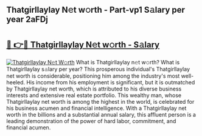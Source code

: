 ## Thatgirllaylay N𝚎t w𝚘rth - Part-vp1 S𝚊lary per year 2aFDj

# <h2><a href="http://gc1wwz.nevu.top/?p=Thatgirllaylay">🔗 👉🔴 Thatgirllaylay N𝚎t w𝚘rth - S𝚊lary</a></h2>

[![Thatgirllaylay N𝚎t W𝚘rth](https://i.imgur.com/Oavwk0R.jpeg)](http://gc1wwz.nevu.top/?p=Thatgirllaylay)
What is Thatgirllaylay n𝚎t w𝚘rth? What is Thatgirllaylay s𝚊lary per year?
This prosperous individual's Thatgirllaylay net worth is considerable, positioning him among the industry's most well-heeled. His income from his employment is significant, but it is outmatched by Thatgirllaylay net worth, which is attributed to his diverse business interests and extensive real estate portfolio. This wealthy man, whose Thatgirllaylay net worth is among the highest in the world, is celebrated for his business acumen and financial intelligence. With a Thatgirllaylay net worth in the billions and a substantial annual salary, this affluent person is a leading demonstration of the power of hard labor, commitment, and financial acumen.
